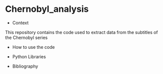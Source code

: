 # Chernobyl_analysis

- Context

This repository contains the code used to extract data from the subtitles of the Chernobyl series

- How to use the code


- Python Libraries


- Bibliography
